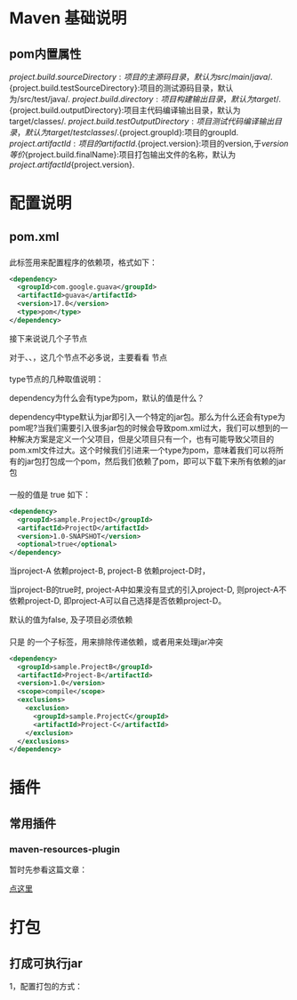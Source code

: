 # Maven 基础说明

## pom内置属性

 ${project.build.sourceDirectory}:项目的主源码目录，默认为src/main/java/.                                                                                                          ​${project.build.testSourceDirectory}:项目的测试源码目录，默认为/src/test/java/.                                                                                                ${project.build.directory}:项目构建输出目录，默认为target/.                                                                                                                                ​${project.build.outputDirectory}:项目主代码编译输出目录，默认为target/classes/.                                                                                              ${project.build.testOutputDirectory}:项目测试代码编译输出目录，默认为target/testclasses/.                                                                                ​${project.groupId}:项目的groupId.                                                                                                                                                                        ${project.artifactId}:项目的artifactId.                                                                                                                                                                      ​${project.version}:项目的version,于${version}等价                                                                                                                                                ​${project.build.finalName}:项目打包输出文件的名称，默认为${project.artifactId}​${project.version}.

# 配置说明

## pom.xml

### <dependency>

此标签用来配置程序的依赖项，格式如下：

```xml
<dependency>
  <groupId>com.google.guava</groupId>
  <artifactId>guava</artifactId>
  <version>17.0</version>
  <type>pom</type>
</dependency>
```

接下来说说几个子节点

对于<groupId>、<artifactId>、<version>，这几个节点不必多说，主要看看<type> 节点

#### <type>

type节点的几种取值说明：

dependency为什么会有type为pom，默认的值是什么？ 

dependency中type默认为jar即引入一个特定的jar包。那么为什么还会有type为pom呢?当我们需要引入很多jar包的时候会导致pom.xml过大，我们可以想到的一种解决方案是定义一个父项目，但是父项目只有一个，也有可能导致父项目的pom.xml文件过大。这个时候我们引进来一个type为pom，意味着我们可以将所有的jar包打包成一个pom，然后我们依赖了pom，即可以下载下来所有依赖的jar包

#### <optional>

一般的值是 true 如下：

```xml
<dependency>
  <groupId>sample.ProjectD</groupId>
  <artifactId>ProjectD</artifactId>
  <version>1.0-SNAPSHOT</version>
  <optional>true</optional>
</dependency>
```

当project-A 依赖project-B,  project-B 依赖project-D时，

当project-B的<optional>true</optional>时, project-A中如果没有显式的引入project-D, 则project-A不依赖project-D, 即project-A可以自己选择是否依赖project-D。

默认<optional>的值为false, 及子项目必须依赖

#### <exclusion>

<exclusion> 只是 <exclusions> 的一个子标签，用来排除传递依赖，或者用来处理jar冲突

```xml
<dependency>
  <groupId>sample.ProjectB</groupId>
  <artifactId>Project-B</artifactId>
  <version>1.0</version>
  <scope>compile</scope>
  <exclusions>
    <exclusion> 
      <groupId>sample.ProjectC</groupId>
      <artifactId>Project-C</artifactId>
    </exclusion>
  </exclusions> 
</dependency>
```



# 插件

## 常用插件

### maven-resources-plugin

暂时先参看这篇文章：

[点这里](https://www.aliyun.com/jiaocheng/790173.html)

# 打包

## 打成可执行jar

1，配置打包的方式：

```xml

```



